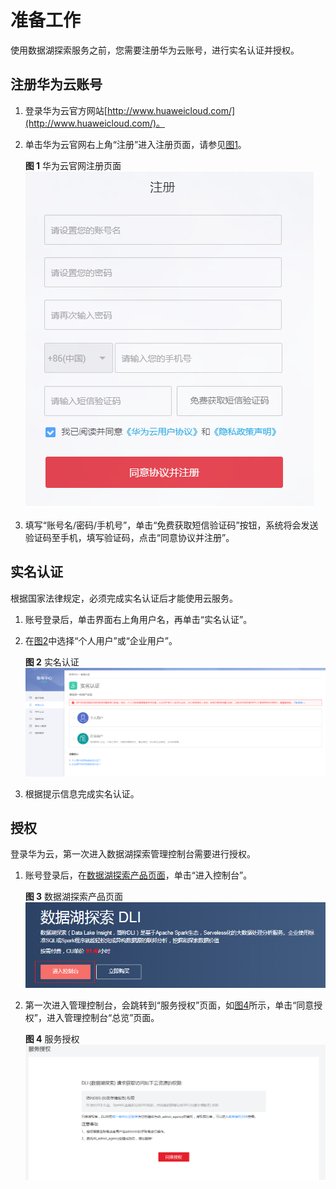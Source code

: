 # 准备工作<a name="dli_01_0399"></a>

使用数据湖探索服务之前，您需要注册华为云账号，进行实名认证并授权。

## 注册华为云账号<a name="zh-cn_topic_0093130136_section48006450144119"></a>

1.  登录华为云官方网站[http://www.huaweicloud.com/](http://www.huaweicloud.com/)。
2.  单击华为云官网右上角“注册”进入注册页面，请参见[图1](#zh-cn_topic_0093130136_fig65861539145334)。

    **图 1**  华为云官网注册页面<a name="zh-cn_topic_0093130136_fig65861539145334"></a>  
    ![](figures/华为云官网注册页面.png "华为云官网注册页面")

3.  填写“账号名/密码/手机号”，单击“免费获取短信验证码”按钮，系统将会发送验证码至手机，填写验证码，点击“同意协议并注册”。

## 实名认证<a name="zh-cn_topic_0093130136_section54853119145628"></a>

根据国家法律规定，必须完成实名认证后才能使用云服务。

1.  账号登录后，单击界面右上角用户名，再单击“实名认证”。
2.  在[图2](#zh-cn_topic_0093130136_fig7281694145818)中选择“个人用户”或“企业用户”。

    **图 2**  实名认证<a name="zh-cn_topic_0093130136_fig7281694145818"></a>  
    ![](figures/实名认证.png "实名认证")

3.  根据提示信息完成实名认证。

## 授权<a name="section14220448161615"></a>

登录华为云，第一次进入数据湖探索管理控制台需要进行授权。

1.  账号登录后，在[数据湖探索产品页面](https://www.huaweicloud.com/product/dli.html)，单击“进入控制台”。

    **图 3**  数据湖探索产品页面<a name="fig3397456154911"></a>  
    ![](figures/数据湖探索产品页面.png "数据湖探索产品页面")

2.  第一次进入管理控制台，会跳转到“服务授权”页面，如[图4](#fig3222348151611)所示，单击“同意授权”，进入管理控制台“总览”页面。

    **图 4**  服务授权<a name="fig3222348151611"></a>  
    ![](figures/服务授权.png "服务授权")


